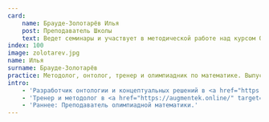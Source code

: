 ```yaml
---
card:
    name: Брауде-Золотарёв Илья
    post: Преподаватель Школы
    text: Ведет семинары и участвует в методической работе над курсом ОиК и интеллект-стеком в ШСМ с 2021 года
index: 100
image: zolotarev.jpg
name: Илья
surname: Брауде-Золотарёв
practice: Методолог, онтолог, тренер и олимпиадник по математике. Выпускник РЭШ.
intro:
    - 'Разработчик онтологии и концептуальных решений в <a href="https://www.yourjustice.life/" target="_blank">YourJustice</a> — Web 3 платформа на основе ценностей и законов для юрисдикций и судов.'
    - 'Тренер и методолог в <a href="https://augmentek.online/" target="_blank">Агментек</a> — проекте усиления интеллекта.'
    - 'Раннее: Преподаватель олимпиадной математики.'
---
```

